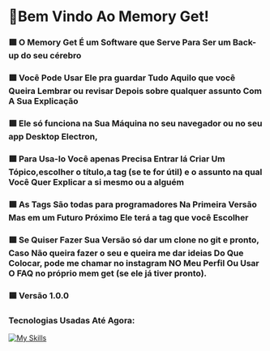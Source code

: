 # 👋Bem Vindo Ao Memory Get!
### 🟩 O Memory Get É um Software que Serve Para Ser um  Back-up do seu cérebro
### 🟩 Você Pode Usar Ele pra guardar Tudo Aquilo que você Queira Lembrar ou revisar Depois sobre qualquer assunto Com A Sua Explicação
### 🟩 Ele só funciona na Sua Máquina no seu navegador ou no seu app Desktop Electron,
### 🟩 Para Usa-lo Você apenas Precisa Entrar lá Criar Um Tópico,escolher o título,a tag (se te for útil) e o assunto na qual Você Quer Explicar a si mesmo ou a alguém
### 🟩 As Tags São todas para programadores Na Primeira Versão Mas em um Futuro Próximo Ele terá a tag que você Escolher
### 🟩 Se Quiser Fazer Sua Versão só dar um clone no git e pronto, Caso Não queira fazer o seu e queira me dar ideias  Do Que Colocar, pode me chamar no instagram NO Meu Perfil Ou Usar O FAQ no próprio mem get (se ele já tiver pronto).
### 🟦 Versão 1.0.0

### Tecnologias Usadas Até Agora:
[![My Skills](https://skillicons.dev/icons?i=js,html,css,git,markdown)](https://skillicons.dev)

